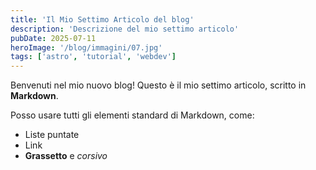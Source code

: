 ```yaml
---
title: 'Il Mio Settimo Articolo del blog'
description: 'Descrizione del mio settimo articolo'
pubDate: 2025-07-11
heroImage: '/blog/immagini/07.jpg'
tags: ['astro', 'tutorial', 'webdev']
---
```


Benvenuti nel mio nuovo blog! Questo è il mio settimo articolo, scritto in **Markdown**.

Posso usare tutti gli elementi standard di Markdown, come:

*   Liste puntate
*   Link
*   **Grassetto** e *corsivo*